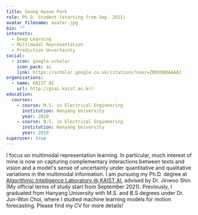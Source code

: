 ```yaml
---
title: Seong Hyeon Park
role: Ph.D. Student (starting from Sep. 2021)
avatar_filename: avatar.jpg
bio: ""
interests:
  - Deep Learning
  - Multimodal Representation
  - Predictive Uncertainty
social:
  - icon: google-scholar
    icon_pack: ai
    link: https://scholar.google.co.uk/citations?user=ZRKX9B0AAAAJ
organizations:
  - name: KAIST AI
    url: http://gsai.kaist.ac.kr/
education:
  courses:
    - course: M.S. in Electrical Engineering
      institution: Hanyang University
      year: 2020
    - course: B.S. in Electrical Engineering
      institution: Hanyang University
      year: 2018
superuser: true
---
```

I focus on multimodal representation learning. In particular, much interest of mine is now on capturing complementary interactions between texts and vision and a model's sense of uncertainty under quantitative and qualitative variations in the multimodal information. I am pursuing my Ph.D. degree at [Algorithmic Intelligence Laboratory @ KAIST AI](http://alinlab.kaist.ac.kr/index.html), advised by Dr. Jinwoo Shin (My official terms of study start from September 2021). Previously, I graduated from Hanyang University with M.S. and B.S degrees under Dr. Jun-Won Choi, where I studied machine learning models for motion forecasting. Please find my CV for more details!